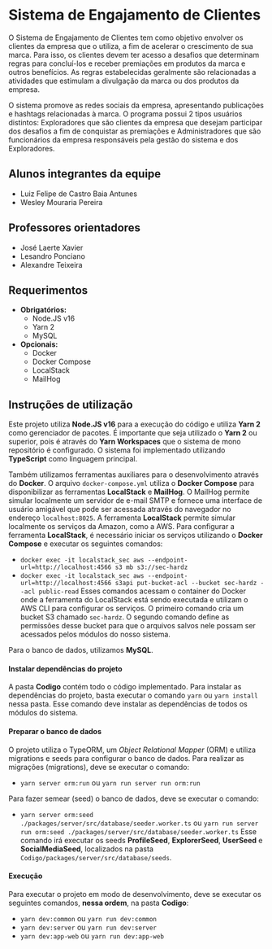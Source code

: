 # Sistema de Engajamento de Clientes
O Sistema de Engajamento de Clientes tem como objetivo envolver os clientes da empresa que o utiliza, a fim de acelerar o crescimento de sua marca. Para isso, os clientes devem ter acesso a desafios que determinam regras para concluí-los e receber premiações em produtos da marca e outros benefícios. As regras estabelecidas geralmente são relacionadas a atividades que estimulam a divulgação da marca ou dos produtos da empresa. 

O sistema promove as redes sociais da empresa, apresentando publicações e hashtags relacionadas à marca. O programa possui 2 tipos usuários distintos: Exploradores que são clientes da empresa que desejam participar dos desafios a fim de conquistar as premiações e Administradores que são funcionários da empresa responsáveis pela gestão do sistema e dos Exploradores.

## Alunos integrantes da equipe

* Luiz Felipe de Castro Baia Antunes
* Wesley Mouraria Pereira

## Professores orientadores

* José Laerte Xavier
* Lesandro Ponciano
* Alexandre Teixeira

## Requerimentos
- **Obrigatórios:**
  - Node.JS v16
  - Yarn 2
  - MySQL
- **Opcionais:**
  - Docker
  - Docker Compose
  - LocalStack
  - MailHog

## Instruções de utilização

Este projeto utiliza **Node.JS v16** para a execução do código e utiliza **Yarn 2** como gerenciador de pacotes. É importante que seja utilizado o **Yarn 2** ou superior, pois é através do **Yarn Workspaces** que o sistema de mono repositório é configurado. O sistema foi implementado utilizando **TypeScript** como linguagem principal.

Também utilizamos ferramentas auxiliares para o desenvolvimento através do **Docker**. O arquivo `docker-compose.yml` utiliza o **Docker Compose** para disponibilizar as ferramentas **LocalStack** e **MailHog**. O MailHog permite simular localmente um servidor de e-mail SMTP e fornece uma interface de usuário amigável que pode ser acessada através do navegador no endereço `localhost:8025`. A ferramenta **LocalStack** permite simular localmente os serviços da Amazon, como a AWS. Para configurar a ferramenta **LocalStack**, é necessário iniciar os serviços utilizando o **Docker Compose** e executar os seguintes comandos:
- `docker exec -it localstack_sec aws --endpoint-url=http://localhost:4566 s3 mb s3://sec-hardz`
- `docker exec -it localstack_sec aws --endpoint-url=http://localhost:4566 s3api put-bucket-acl --bucket sec-hardz --acl public-read`
Esses comandos acessam o container do Docker onde a ferramenta do LocalStack está sendo executada e utilizam o AWS CLI para configurar os serviços. O primeiro comando cria um bucket S3 chamado `sec-hardz`. O segundo comando define as permissões desse bucket para que o arquivos salvos nele possam ser acessados pelos módulos do nosso sistema.

Para o banco de dados, utilizamos **MySQL**.

#### Instalar dependências do projeto

A pasta **Codigo** contém todo o código implementado. Para instalar as dependências do projeto, basta executar o comando `yarn` ou `yarn install` nessa pasta. Esse comando deve instalar as dependências de todos os módulos do sistema.

#### Preparar o banco de dados

O projeto utiliza o TypeORM, um *Object Relational Mapper* (ORM) e utiliza migrations e seeds para configurar o banco de dados. Para realizar as migrações (migrations), deve se executar o comando:
- `yarn server orm:run` ou `yarn run server run orm:run`

Para fazer semear (seed) o banco de dados, deve se executar o comando:
- `yarn server orm:seed ./packages/server/src/database/seeder.worker.ts` ou `yarn run server run orm:seed ./packages/server/src/database/seeder.worker.ts`
Esse comando irá executar os seeds **ProfileSeed**, **ExplorerSeed**, **UserSeed** e **SocialMediaSeed**, localizados na pasta `Codigo/packages/server/src/database/seeds`.


#### Execução

Para executar o projeto em modo de desenvolvimento, deve se executar os seguintes comandos, **nessa ordem**, na pasta **Codigo**:
- `yarn dev:common` ou `yarn run dev:common`
- `yarn dev:server` ou `yarn run dev:server`
- `yarn dev:app-web` ou `yarn run dev:app-web`